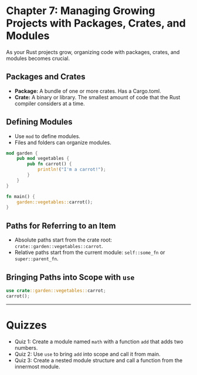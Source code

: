 # Chapter 7: Managing Growing Projects with Packages, Crates, and Modules

As your Rust projects grow, organizing code with packages, crates, and modules becomes crucial.

## Packages and Crates
- **Package:** A bundle of one or more crates. Has a Cargo.toml.
- **Crate:** A binary or library. The smallest amount of code that the Rust compiler considers at a time.

## Defining Modules
- Use `mod` to define modules.
- Files and folders can organize modules.

```rust
mod garden {
    pub mod vegetables {
        pub fn carrot() {
            println!("I'm a carrot!");
        }
    }
}

fn main() {
    garden::vegetables::carrot();
}
```

## Paths for Referring to an Item
- Absolute paths start from the crate root: `crate::garden::vegetables::carrot`.
- Relative paths start from the current module: `self::some_fn` or `super::parent_fn`.

## Bringing Paths into Scope with `use`
```rust
use crate::garden::vegetables::carrot;
carrot();
```

---

# Quizzes
- Quiz 1: Create a module named `math` with a function `add` that adds two numbers.
- Quiz 2: Use `use` to bring `add` into scope and call it from main.
- Quiz 3: Create a nested module structure and call a function from the innermost module.
